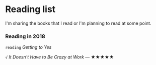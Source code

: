 # Reading list

I'm sharing the books that I read or I'm planning to read at some point.

### Reading in 2018

```reading``` *Getting to Yes*


```√``` *It Doesn't Have to Be Crazy at Work*
— ★★★★★
